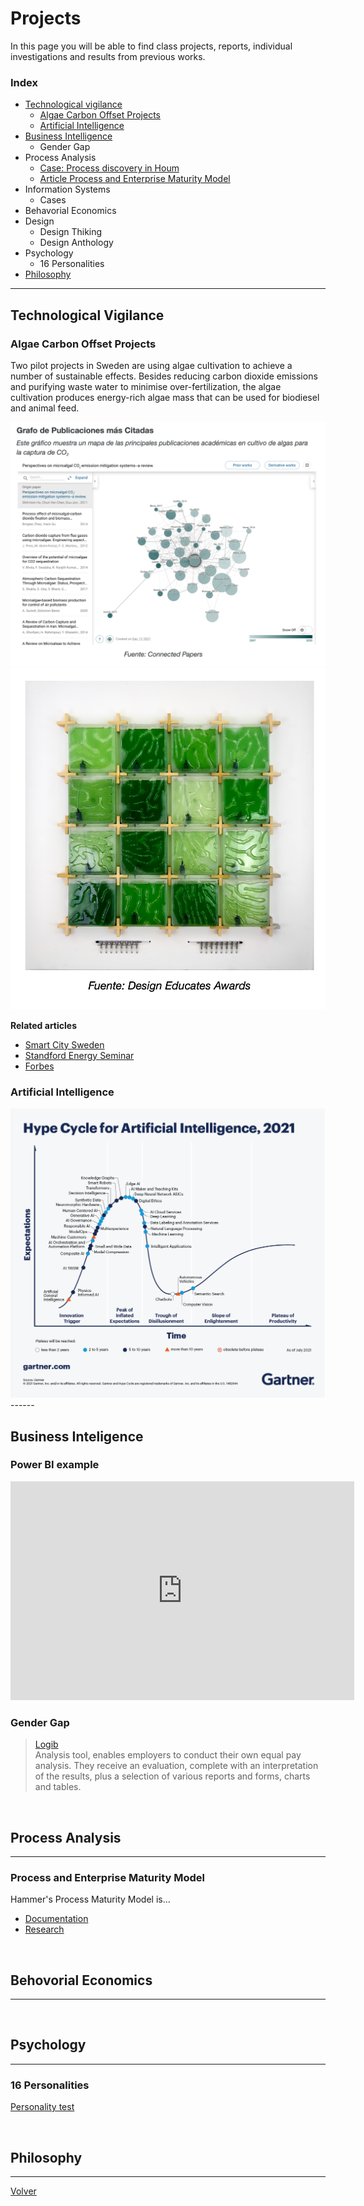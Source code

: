 # Projects

In this page you will be able to find class projects, reports, individual investigations and results from previous works.

### Index
* [Technological vigilance](#tech_vigilance)
  * [Algae Carbon Offset Projects](#algae)
  * [Artificial Intelligence](#ai)
* [Business Intelligence](#bi)
  * Gender Gap
* Process Analysis
  * [Case: Process discovery in Houm](./projects/houm_case.html) 
  * [Article Process and Enterprise Maturity Model](#process)
* Information Systems
  * Cases 
* Behavorial Economics
* Design
  * Design Thiking 
  * Design Anthology
* Psychology
  * 16 Personalities 
* [Philosophy]()


-----

## Technological Vigilance <a name="tech_vigilance"></a>

### Algae Carbon Offset Projects <a name="algae"></a>
Two pilot projects in Sweden are using algae cultivation to achieve a number of sustainable effects. Besides reducing carbon dioxide emissions and purifying waste water to minimise over-fertilization, the algae cultivation produces energy-rich algae mass that can be used for biodiesel and animal feed. 

<img src="./assets/img/AlgaeCO2Capture.png">

<br>

<img src="./assets/img/DesignEducatesAward.png">

**Related articles** <a name="ai"></a>
* [Smart City Sweden](https://smartcitysweden.com/best-practice/300/algae-projects-reduction-of-co2-and-production-of-biomass-is-climate-win-win/)
* [Standford Energy Seminar](https://youtu.be/64clWE7AfLg)
* [Forbes](https://www.forbes.com/sites/jeffmcmahon/2019/05/28/algae-single-celled-savior-of-the-climate-crisis/?sh=77ec9a2b55df)

### Artificial Intelligence
<img src="./assets/img/HypeCycleAI.png">
------
<br>

## Business Inteligence <a name="bi"></a>
### Power BI example
<iframe title="Reporte Ventas Videojuegos - Page 1" width="550" height="350" src="https://app.powerbi.com/reportEmbed?reportId=c019f37b-b110-4a92-8159-9ede9c313fd5&autoAuth=true&ctid=5ff5d9fa-f83f-4ac1-a4d2-eb48ea0a00d2&config=eyJjbHVzdGVyVXJsIjoiaHR0cHM6Ly93YWJpLXNvdXRoLWNlbnRyYWwtdXMtcmVkaXJlY3QuYW5hbHlzaXMud2luZG93cy5uZXQvIn0%3D" frameborder="0" allowFullScreen="true"></iframe>

<br>

### Gender Gap
>[Logib](https://www.logib.admin.ch/home)    
Analysis tool, enables employers to conduct their own equal pay analysis. They receive an evaluation, complete with an interpretation of the results, plus a selection of various reports and forms, charts and tables.  

<br>

## Process Analysis <a name="process"></a>
-----
### Process and Enterprise Maturity Model
Hammer's Process Maturity Model is...

* [Documentation](http://www.hammerandco.com/pemm.htm)
* [Research](https://www.researchgate.net/publication/265220113_Michael_Hammer%27s_Process_and_Enterprise_Maturity_Model)


<br>

## Behovorial Economics
-----
<br>


## Psychology
-----
### 16 Personalities 

[Personality test](https://www.16personalities.com/free-personality-test)


<br>

## Philosophy

------
[Volver](./)
